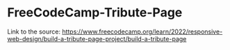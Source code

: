 # FreeCodeCamp-Tribute-Page


Link to the source: https://www.freecodecamp.org/learn/2022/responsive-web-design/build-a-tribute-page-project/build-a-tribute-page
